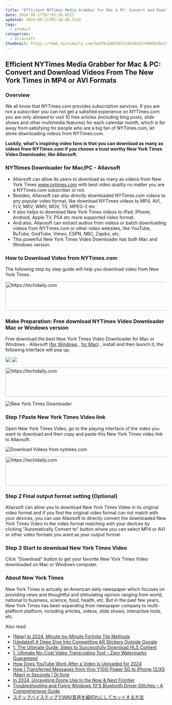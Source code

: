 ```yaml
---
title: "Efficient NYTimes Media Grabber for Mac & PC: Convert and Download Videos From The New York Times in MP4 or AVI Formats"
date: 2024-09-17T07:03:20.052Z
updated: 2024-09-21T05:18:40.513Z
tags:
  - product
categories:
  - allavsoft
thumbnail: https://thmb.techidaily.com/8a9761b8978fa146b9a567d40083be19a38cbff4b3b505bcb0e46f12fc854ef6.png
---
```


## Efficient NYTimes Media Grabber for Mac & PC: Convert and Download Videos From The New York Times in MP4 or AVI Formats

### Overview

We all know that NYTimes.com provides subscription services. If you are not a subscriber you can not get a satisfied experience on NYTimes.com: you are only allowed to visit 10 free articles (including blog posts, slide shows and other multimedia features) for each calendar month, which is far away from satisfying for people who are a big fan of NYTimes.com, let alone downloading videos from NYTimes.com.

**Luckily, what's inspiring video fans is that you can download as many as videos from NYTimes.com if you choose a trust worthy New York Times Video Downloader, like Allavsoft.**

### NYTtimes Downloader for Mac/PC - Allavsoft

* Allavsoft can allow its users to download as many as videos from New York Times www.nytimes.com with best video quality no matter you are a NYTimes.com subscriber or not.
* Besides, Allavsoft can also directly downloaded NYTimes.com videos to any popular video format, like download NYTimes videos to MP4, AVI, FLV, MKV, WMV, MOV, TS, MPEG-2 etc
* It also helps to download New York Times videos to iPad, iPhone, Android, Apple TV, PS4 etc more supported video format.
* And also, Allavsoft can extract audios from videos or batch downloading videos from NYTimes.com or other video websites, like YouTube, RuTube, GodTube, Vimeo, ESPN, NBC, Zapiks, etc.
* This powerful New York Times Video Downloader has both Mac and Windows version.

### How to Download Video from NYTimes.com

The following step by step guide will help you download video from New York Times.

<!-- affiliate ads begin -->
<a href="https://aligracehair.sjv.io/c/5597632/1972698/19272" target="_top" id="1972698">
  <img src="//a.impactradius-go.com/display-ad/19272-1972698" border="0" alt="https://techidaily.com" width="728" height="90"/>
</a>
<img height="0" width="0" src="https://aligracehair.sjv.io/i/5597632/1972698/19272" style="position:absolute;visibility:hidden;" border="0" />
<!-- affiliate ads end -->

### Make Preparation: Free download NYTimes Video Downloader Mac or Windows version

Free download the best New York Times Video Downloader for Mac or Windows - Allavsoft ([for Windows](https://tools.techidaily.com/allavsoft/products/) , [for Mac](https://tools.techidaily.com/allavsoft/products/)) , install and then launch it, the following interface will pop up.

[![](https://www.allavsoft.com/how-to/../images/how-to/free-download-win.jpg)](https://tools.techidaily.com/allavsoft/products/) [![](https://www.allavsoft.com/how-to/../images/how-to/free-download-mac.jpg)](https://tools.techidaily.com/allavsoft/products/)

<!-- affiliate ads begin -->
<a href="https://unicoeye.pxf.io/c/5597632/2148772/18498" target="_top" id="2148772">
  <img src="//a.impactradius-go.com/display-ad/18498-2148772" border="0" alt="https://techidaily.com" width="728" height="90"/>
</a>
<img height="0" width="0" src="https://unicoeye.pxf.io/i/5597632/2148772/18498" style="position:absolute;visibility:hidden;" border="0" />
<!-- affiliate ads end -->

![New York Times Downloader](https://www.allavsoft.com/how-to/../images/allavsoft/screen-shot-600.jpg)

### Step _1_ Paste New York Times Video link

Open New York Times Video, go to the playing interface of the video you want to download and then copy and paste this New York Times video link to Allavsoft.

![Download Videos from nytimes.com](https://www.allavsoft.com/how-to/../images/how-to/download-ctv-videos/download-ctv-videos.jpg)

<!-- affiliate ads begin -->
<a href="https://appsumo.8odi.net/c/5597632/2037346/7443" target="_top" id="2037346">
  <img src="//a.impactradius-go.com/display-ad/7443-2037346" border="0" alt="https://techidaily.com" width="728" height="90"/>
</a>
<img height="0" width="0" src="https://appsumo.8odi.net/i/5597632/2037346/7443" style="position:absolute;visibility:hidden;" border="0" />
<!-- affiliate ads end -->

### Step _2_ Final output format setting (Optional)

Allavsoft can allow you to download New York Times Video in its original video format and if you find the original video format can not match with your devices, you can use Allavsoft to directly convert the downloaded New York Times Video to the video format matching with your devices by clicking "Automatically Convert to" button where you can select MP4 or AVI or other video formats you want as your output format.

### Step _3_ Start to download New York Times Video

Click "Download" button to get your favorite New York Times Video downloaded on Mac or Windows computer.

### About New York Times

New York Times is actually an American daily newspaper which focuses on providing news and thoughtful and stimulating opinion ranging from world, national to business, science, food, health, etc. But in the past few years, New York Times has been expanding from newspaper company to multi-platform platform, including articles, videos, slide shows, interactive tools, etc.

<ins class="adsbygoogle"
     style="display:block"
     data-ad-format="autorelaxed"
     data-ad-client="ca-pub-7571918770474297"
     data-ad-slot="1223367746"></ins>

<ins class="adsbygoogle"
     style="display:block"
     data-ad-client="ca-pub-7571918770474297"
     data-ad-slot="8358498916"
     data-ad-format="auto"
     data-full-width-responsive="true"></ins>

<span class="atpl-alsoreadstyle">Also read:</span>
<div><ul>
<li><a href="https://youtube-web.techidaily.com/n-2024-minute-by-minute-fortnite-tile-methods/"><u>[New] In 2024, Minute-by-Minute Fortnite Tile Methods</u></a></li>
<li><a href="https://extra-hints.techidaily.com/updated-a-deep-dive-into-competitive-ar-stickers-outside-google/"><u>[Updated] A Deep Dive Into Competitive AR Stickers Outside Google</u></a></li>
<li><a href="https://win-studio.techidaily.com/1-the-ultimate-guide-steps-to-successfully-download-hls-content/"><u>1. The Ultimate Guide: Steps to Successfully Download HLS Content</u></a></li>
<li><a href="https://win-studio.techidaily.com/1-ultimate-no-cost-video-transcoding-tool-zero-watermarks-guaranteed/"><u>1. Ultimate No-Cost Video Transcoding Tool – Zero Watermarks Guaranteed</u></a></li>
<li><a href="https://youtube-help.techidaily.com/how-does-youtube-work-after-a-video-is-uploaded-for-2024/"><u>How Does YouTube Work After a Video Is Uploaded for 2024</u></a></li>
<li><a href="https://blog-min.techidaily.com/how-i-transferred-messages-from-vivo-y100i-power-5g-to-iphone-12xs-max-in-seconds-drfone-by-drfone-transfer-from-android-transfer-from-android/"><u>How I Transferred Messages from Vivo Y100i Power 5G to iPhone 12/XS (Max) in Seconds | Dr.fone</u></a></li>
<li><a href="https://some-skills.techidaily.com/in-2024-unraveling-drone-use-in-the-now-and-next-frontier/"><u>In 2024, Unraveling Drone Use in the Now & Next Frontier</u></a></li>
<li><a href="https://win-dash.techidaily.com/troubleshooting-and-fixing-windows-10s-bluetooth-driver-glitches-a-comprehensive-guide/"><u>Troubleshooting and Fixing Windows 10'S Bluetooth Driver Glitches – A Comprehensive Guide</u></a></li>
<li><a href="https://win-studio.techidaily.com/1726029828259-wav/"><u>ステップバイステップでWAV音声を細切れにしてカットする方法</u></a></li>
</ul></div>

